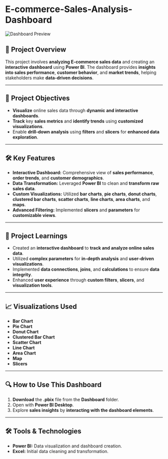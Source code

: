 # E-commerce-Sales-Analysis-Dashboard

![Dashboard Preview](link-to-your-dashboard-screenshot.png)  

## 🚀 **Project Overview**  
This project involves **analyzing E-commerce sales data** and creating an **interactive dashboard** using **Power BI**. The dashboard provides **insights into sales performance**, **customer behavior**, and **market trends**, helping stakeholders make **data-driven decisions**.  

---

## 🎯 **Project Objectives**  
- **Visualize** online sales data through **dynamic and interactive dashboards**.  
- **Track** key **sales metrics** and **identify trends** using **customized visualizations**.  
- Enable **drill-down analysis** using **filters** and **slicers** for **enhanced data exploration**.  

---

## 🛠️ **Key Features**  
- **Interactive Dashboard:** Comprehensive view of **sales performance**, **order trends**, and **customer demographics**.  
- **Data Transformation:** Leveraged **Power BI** to clean and **transform raw sales data**.  
- **Custom Visualizations:** Utilized **bar charts**, **pie charts**, **donut charts**, **clustered bar charts**, **scatter charts**, **line charts**, **area charts**, and **maps**.  
- **Advanced Filtering:** Implemented **slicers** and **parameters** for **customizable views**.  

---

## 📑 **Project Learnings**  
- Created an **interactive dashboard** to **track and analyze online sales data**.  
- Utilized **complex parameters** for **in-depth analysis** and **user-driven visualizations**.  
- Implemented **data connections**, **joins**, and **calculations** to ensure **data integrity**.  
- Enhanced **user experience** through **custom filters**, **slicers**, and **visualization tools**.  

---

## 📈 **Visualizations Used**  
- **Bar Chart**  
- **Pie Chart**  
- **Donut Chart**  
- **Clustered Bar Chart**  
- **Scatter Chart**  
- **Line Chart**  
- **Area Chart**  
- **Map**  
- **Slicers**  

---

## 🔍 **How to Use This Dashboard**  
1. **Download** the **.pbix** file from the **Dashboard** folder.  
2. Open with **Power BI Desktop**.  
3. Explore **sales insights** by **interacting with the dashboard elements**.  

---

## 🛠️ **Tools & Technologies**  
- **Power BI:** Data visualization and dashboard creation.  
- **Excel:** Initial data cleaning and transformation.  
